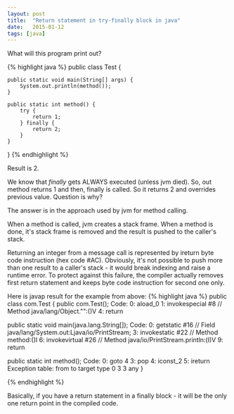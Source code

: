 ```yaml
---
layout: post
title:  "Return statement in try-finally block in java"
date:   2015-01-12
tags: [java]
---
```


What will this program print out?

{% highlight java %}
public class Test {

    public static void main(String[] args) {
        System.out.println(method());
    }

    public static int method() {
        try {
            return 1;
        } finally {
            return 2;
        }
    }

}
{% endhighlight %}

Result is 2.

We know that *finally* gets ALWAYS executed (unless jvm died). So, out method returns 1 and then, finally is called. So it returns 2 and overrides previous value. Question is why?

The answer is in the approach used by jvm for method calling.

When a method is called, jvm creates a stack frame. When a method is done, it's stack frame is removed and the result is pushed to the caller's stack.

Returning an integer from a message call is represented by ireturn byte code instruction (hex code #AC). Obviously, it's not possible to push more than one result to a caller's stack - it would break indexing and raise a runtime error. To protect against this failure, the compiler actually removes first return statement and keeps byte code instruction for second one only.

Here is javap result for the example from above:
{% highlight java %}
public class com.Test {
  public com.Test();
    Code:
       0: aload_0
       1: invokespecial #8                  // Method java/lang/Object."<init>":()V
       4: return

  public static void main(java.lang.String[]);
    Code:
       0: getstatic     #16                 // Field java/lang/System.out:Ljava/io/PrintStream;
       3: invokestatic  #22                 // Method method:()I
       6: invokevirtual #26                 // Method java/io/PrintStream.println:(I)V
       9: return

  public static int method();
    Code:
       0: goto          4
       3: pop
       4: iconst_2
       5: ireturn
    Exception table:
       from    to  target type
           0     3     3   any
}

{% endhighlight %}

Basically, if you have a return statement in a finally block - it will be the only one return point in the compiled code.
